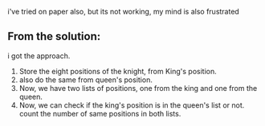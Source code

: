 i've tried on paper also, but its not working, my mind is also frustrated

## From the solution:
i got the approach.
1. Store the eight positions of the knight, from King's position.
2. also do the same from queen's position.
3. Now, we have two lists of positions, one from the king and one from the queen.
4. Now, we can check if the king's position is in the queen's list or not.
count the number of same positions in both lists.
